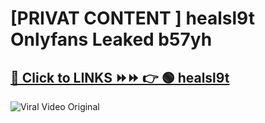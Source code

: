 
 # [PRIVAT CONTENT ] healsl9t Onlyfans Leaked b57yh

## <h2><a href="https://clipsfans.com/healsl9t&ref=git">🔗 Click to LINKS ⏩⏩ 👉 🟢 healsl9t </a></h2>

<a href="https://clipsfans.com/healsl9t&ref=git" rel="nofollow" data-target="animated-image.originalLink"><img src="https://i.ibb.co.com/xMMVF88/686577567.gif" alt="Viral Video Original" style="max-width: 100%; display: inline-block;" data-target="animated-image.originalImage"></a>

